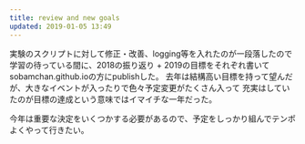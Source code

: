 ```yaml
---
title: review and new goals
updated: 2019-01-05 13:49
---
```

実験のスクリプトに対して修正・改善、logging等を入れたのが一段落したので
学習の待っている間に、2018の振り返り + 2019の目標をそれぞれ書いてsobamchan.github.ioの方にpublishした。
去年は結構高い目標を持って望んだが、大きなイベントが入ったりで色々予定変更がたくさん入って
充実はしていたのが目標の達成という意味ではイマイチな一年だった。

今年は重要な決定をいくつかする必要があるので、予定をしっかり組んでテンポよくやって行きたい。
